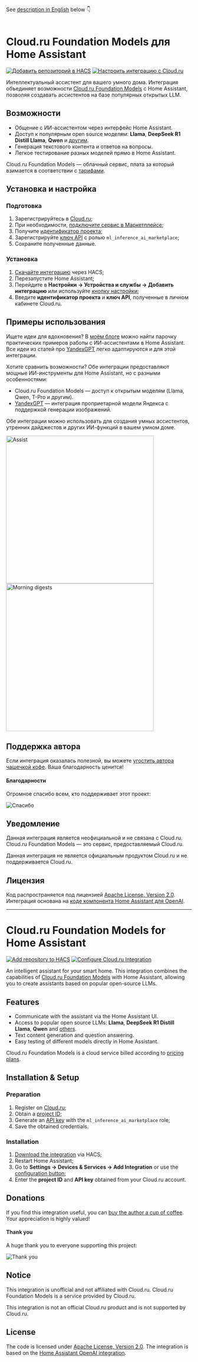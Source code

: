 See [description in English](#cloudru-foundation-models-for-home-assistant) below 👇
<br>
<br>

# Cloud.ru Foundation Models для Home Assistant

[![Добавить репозиторий в HACS](https://my.home-assistant.io/badges/hacs_repository.svg)](https://my.home-assistant.io/redirect/hacs_repository/?owner=black-roland&repository=homeassistant-cloud-ru-ai&category=integration) [![Настроить интеграцию с Cloud.ru](https://my.home-assistant.io/badges/config_flow_start.svg)](https://my.home-assistant.io/redirect/config_flow_start/?domain=cloud_ru_ai)

Интеллектуальный ассистент для вашего умного дома. Интеграция объединяет возможности [Cloud.ru Foundation Models](https://cloud.ru/marketplace/ai-ml) с Home Assistant, позволяя создавать ассистентов на базе популярных открытых LLM.

## Возможности

- Общение с ИИ-ассистентом через интерфейс Home Assistant.
- Доступ к популярным open source моделям: **Llama**, **DeepSeek R1 Distill Llama**, **Qwen** и [другим](https://cloud.ru/marketplace/ai-ml).
- Генерация текстового контента и ответов на вопросы.
- Легкое тестирование разных моделей прямо в Home Assistant.

Cloud.ru Foundation Models — облачный сервис, плата за который взимается в соответствии с [тарифами](https://cloud.ru/docs/marketplace/ug/services/ai-playground/pricing__ai-playground).

## Установка и настройка

### Подготовка

1. Зарегистрируйтесь в [Cloud.ru](https://console.cloud.ru/registration/?zoneclick=github&retain_url=https://github.com/black-roland/homeassistant-cloud-ru-ai);
2. При необходимости, [подключите сервис в Маркетплейсе](https://marketplace.cloud.ru/spa/ai-playground);
3. Получите [идентификатор проекта](https://cloud.ru/docs/foundation-models/ug/topics/api-ref__project-id);
4. Зарегистрируйте [ключ API](https://cloud.ru/docs/console_api/ug/topics/guides__static-api-keys__create) с ролью `ml_inference_ai_marketplace`;
5. Сохраните полученные данные.

### Установка

1. [Скачайте интеграцию](https://my.home-assistant.io/redirect/hacs_repository/?owner=black-roland&repository=homeassistant-cloud-ru-ai&category=integration) через HACS;
2. Перезапустите Home Assistant;
3. Перейдите в **Настройки → Устройства и службы → Добавить интеграцию** или используйте [кнопку настройки](https://my.home-assistant.io/redirect/config_flow_start/?domain=cloud_ru_ai);
4. Введите **идентификатор проекта** и **ключ API**, полученные в личном кабинете Cloud.ru.

## Примеры использования

Ищете идеи для вдохновения? В [моём блоге](https://mansmarthome.info/tags/ai/) можно найти парочку практических примеров работы с ИИ-ассистентами в Home Assistant. Все идеи из статей про [YandexGPT](https://github.com/black-roland/homeassistant-yandexgpt) легко адаптируются и для этой интеграции.

Хотите сравнить возможности? Обе интеграции предоставляют мощные ИИ-инструменты для Home Assistant, но с разными особенностями:

- Cloud.ru Foundation Models — доступ к открытым моделям (Llama, Qwen, T-Pro и другим).
- [YandexGPT](https://github.com/black-roland/homeassistant-yandexgpt) — интеграция проприетарной модели Яндекса с поддержкой генерации изображений.

Обе интеграции можно использовать для создания умных ассистентов, утренних дайджестов и других ИИ-функций в вашем умном доме.

<p>
  <img src="https://github.com/user-attachments/assets/cf81a975-935e-452a-a811-5e0477b62241" height="400" alt="Assist" />
  <img src="https://github.com/user-attachments/assets/34f05829-7a10-4087-8596-5087b8310533" height="400" alt="Morning digests" />
</p>

## Поддержка автора

Если интеграция оказалась полезной, вы можете [угостить автора чашечкой кофе](https://mansmarthome.info/donate/?utm_source=github&utm_medium=referral&utm_campaign=cloudru#%D1%81%D0%B8%D1%81%D1%82%D0%B5%D0%BC%D0%B0-%D0%B1%D1%8B%D1%81%D1%82%D1%80%D1%8B%D1%85-%D0%BF%D0%BB%D0%B0%D1%82%D0%B5%D0%B6%D0%B5%D0%B9). Ваша благодарность ценится!

#### Благодарности

Огромное спасибо всем, кто поддерживает этот проект:

![Спасибо][donors-list]

## Уведомление

Данная интеграция является неофициальной и не связана с Cloud.ru. Cloud.ru Foundation Models — это сервис, предоставляемый Cloud.ru.

Данная интеграция не является официальным продуктом Cloud.ru и не поддерживается Cloud.ru.

## Лицензия

Код распространяется под лицензией [Apache License, Version 2.0](https://www.apache.org/licenses/LICENSE-2.0). Интеграция основана на [коде компонента Home Assistant для OpenAI](https://www.home-assistant.io/integrations/openai_conversation/).

---

# Cloud.ru Foundation Models for Home Assistant

[![Add repository to HACS](https://my.home-assistant.io/badges/hacs_repository.svg)](https://my.home-assistant.io/redirect/hacs_repository/?owner=black-roland&repository=homeassistant-cloud-ru-ai&category=integration) [![Configure Cloud.ru Integration](https://my.home-assistant.io/badges/config_flow_start.svg)](https://my.home-assistant.io/redirect/config_flow_start/?domain=cloud_ru_ai)

An intelligent assistant for your smart home. This integration combines the capabilities of [Cloud.ru Foundation Models](https://cloud.ru/marketplace/ai-ml) with Home Assistant, allowing you to create assistants based on popular open-source LLMs.

## Features

- Communicate with the assistant via the Home Assistant UI.
- Access to popular open source LLMs: **Llama**, **DeepSeek R1 Distill Llama**, **Qwen** and [others](https://cloud.ru/marketplace/ai-ml).
- Text content generation and question answering.
- Easy testing of different models directly in Home Assistant.

Cloud.ru Foundation Models is a cloud service billed according to [pricing plans](https://cloud.ru/docs/marketplace/ug/services/ai-playground/pricing__ai-playground).

## Installation & Setup

### Preparation

1. Register on [Cloud.ru](https://console.cloud.ru/registration/?zoneclick=github&retain_url=https://github.com/black-roland/homeassistant-cloud-ru-ai);
2. Obtain a [project ID](https://cloud.ru/docs/foundation-models/ug/topics/api-ref__project-id);
3. Generate an [API key](https://cloud.ru/docs/console_api/ug/topics/guides__static-api-keys__create) with the `ml_inference_ai_marketplace` role;
4. Save the obtained credentials.

### Installation

1. [Download the integration](https://my.home-assistant.io/redirect/hacs_repository/?owner=black-roland&repository=homeassistant-cloud-ru-ai&category=integration) via HACS;
2. Restart Home Assistant;
3. Go to **Settings → Devices & Services → Add Integration** or use the [configuration button](https://my.home-assistant.io/redirect/config_flow_start/?domain=cloud_ru_ai);
4. Enter the **project ID** and **API key** obtained from your Cloud.ru account.

## Donations

If you find this integration useful, you can [buy the author a cup of coffee](https://boosty.to/mansmarthome/donate?utm_source=github&utm_medium=referral&utm_campaign=cloudru). Your appreciation is highly valued!

#### Thank you

A huge thank you to everyone supporting this project:

![Thank you][donors-list]

## Notice

This integration is unofficial and not affiliated with Cloud.ru. Cloud.ru Foundation Models is a service provided by Cloud.ru.

This integration is not an official Cloud.ru product and is not supported by Cloud.ru.

## License

The code is licensed under [Apache License, Version 2.0](https://www.apache.org/licenses/LICENSE-2.0). The integration is based on the [Home Assistant OpenAI integration](https://www.home-assistant.io/integrations/openai_conversation/).

[donors-list]: https://github.com/user-attachments/assets/71f80a87-5c65-44e4-811a-14bb075caa9c

